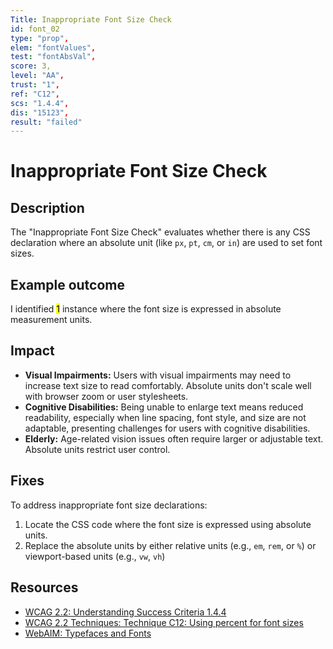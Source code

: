 ```yaml
---
Title: Inappropriate Font Size Check
id: font_02
type: "prop",
elem: "fontValues",
test: "fontAbsVal",
score: 3,
level: "AA",
trust: "1",
ref: "C12",
scs: "1.4.4",
dis: "15123",
result: "failed"
---
```


# Inappropriate Font Size Check

## Description

The "Inappropriate Font Size Check" evaluates whether there is any CSS declaration where an absolute unit (like <code>px</code>, <code>pt</code>, <code>cm</code>, or <code>in</code>) are used to set font sizes.

## Example outcome

I identified <mark>1</mark> instance where the font size is expressed in absolute measurement units.

## Impact

- **Visual Impairments:** Users with visual impairments may need to increase text size to read comfortably. Absolute units don't scale well with browser zoom or user stylesheets.
- **Cognitive Disabilities:** Being unable to enlarge text means reduced readability, especially when line spacing, font style, and size are not adaptable, presenting challenges for users with cognitive disabilities.
- **Elderly:** Age-related vision issues often require larger or adjustable text. Absolute units restrict user control.

## Fixes

To address inappropriate font size declarations:

1. Locate the CSS code where the font size is expressed using absolute units.
2. Replace the absolute units by either relative units (e.g., <code>em</code>, <code>rem</code>, or <code>%</code>) or viewport-based units (e.g., <code>vw</code>, <code>vh</code>)

## Resources

- [WCAG 2.2: Understanding Success Criteria 1.4.4](https://www.w3.org/WAI/WCAG22/Understanding/resize-text)
- [WCAG 2.2 Techniques: Technique C12: Using percent for font sizes](https://www.w3.org/WAI/WCAG22/Techniques/css/C12)
- [WebAIM: Typefaces and Fonts](https://webaim.org/techniques/fonts/)

